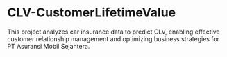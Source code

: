 # CLV-CustomerLifetimeValue
This project analyzes car insurance data to predict CLV, enabling effective customer relationship management and optimizing business strategies for PT Asuransi Mobil Sejahtera.
